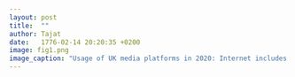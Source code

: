 ```yaml
---
layout: post
title:  ""
author: Tajat
date:   1776-02-14 20:20:35 +0200
image: fig1.png
image_caption: "Usage of UK media platforms in 2020: Internet includes use of social media, podcasts and all other websites/apps accessed via any device, other websites/apps includes any non-social media internet source (including podcasts for the first time in 2020)"
---
```



